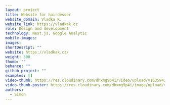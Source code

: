 ```yaml
---
layout: project
title: Website for hairdesser
website_domain: Vlaďka K.
website_link: https://vladkak.cz
role: Design and development
technology: Next.js, Google Analytic
mobile-images:
images:
shortDesript: ""
website: https://vladkak.cz/
weight: 300
thumb: ""
behance: ""
github_project: ""
examples: []
video-thumb: https://res.cloudinary.com/dhxmg9p4i/video/upload/v1635942143/loners/vladka-mobil.mp4
video-thumb-poster: https://res.cloudinary.com/dhxmg9p4i/image/upload/v1635942226/loners/vk-_2021-11-03_at_13.21.48.jpg
authors:
  - Simon
---
```

